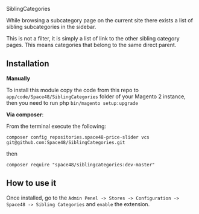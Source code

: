 SiblingCategories

While browsing a subcategory page on the current site there exists a list of sibling subcategories in the sidebar. 

This is not a filter, it is simply a list of link to the other sibling category pages. This means categories that belong to the same direct parent.

## Installation

**Manually** 

To install this module copy the code from this repo to `app/code/Space48/SiblingCategories` folder of your Magento 2 instance, then you need to run php `bin/magento setup:upgrade`

**Via composer**:

From the terminal execute the following:

`composer config repositories.space48-price-slider vcs git@github.com:Space48/SiblingCategories.git`

then

`composer require "space48/siblingcategories:dev-master"`

## How to use it
Once installed, go to the `Admin Penel -> Stores -> Configuration -> Space48 -> Sibling Categories` and `enable` the extension.
